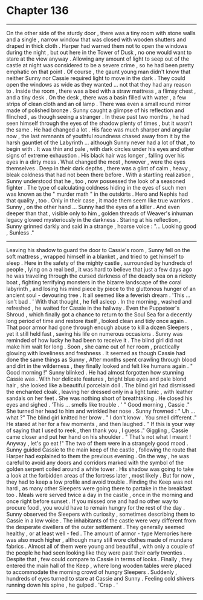 
# Chapter 136


---

On the other side of the sturdy door , there was a tiny room with stone walls and a single , narrow window that was closed with wooden shutters and draped in thick cloth . Harper had warned them not to open the windows during the night , but out here in the Tower of Dusk , no one would want to stare at the view anyway .
Allowing any amount of light to seep out of the castle at night was considered to be a severe crime , so he had been pretty emphatic on that point . Of course , the gaunt young man didn't know that neither Sunny nor Cassie required light to move in the dark . They could open the windows as wide as they wanted … not that they had any reason to .
Inside the room , there was a bed with a straw mattress , a flimsy chest , and a tiny desk . On the desk , there was a basin filled with water , a few strips of clean cloth and an oil lamp .
There was even a small round mirror made of polished bronze .
Sunny caught a glimpse of his reflection and flinched , as though seeing a stranger .
In these past two months , he had seen himself through the eyes of the shadow plenty of times , but it wasn't the same .
He had changed a lot .
His face was much sharper and angular now , the last remnants of youthful roundness chased away from it by the harsh gauntlet of the Labyrinth … although Sunny never had a lot of that , to begin with . It was thin and pale , with dark circles under his eyes and other signs of extreme exhaustion . His black hair was longer , falling over his eyes in a dirty mess .
What changed the most , however , were the eyes themselves . Deep in their dark depths , there was a glint of calm , heavy , bleak coldness that had not been there before .
With a startling realization , Sunny understood that he , too , now possessed the look of a seasoned fighter . The type of calculating coldness hiding in the eyes of such men was known as the " murder math " in the outskirts .
Hero and Nephis had that quality , too . Only in their case , it made them seem like true warriors .
Sunny , on the other hand … Sunny had the eyes of a killer .
And even deeper than that , visible only to him , golden threads of Weaver's inhuman legacy glowed mysteriously in the darkness .
Staring at his reflection , Sunny grinned darkly and said in a strange , hoarse voice :
"... Looking good , Sunless ."
***
Leaving his shadow to guard the door to Cassie's room , Sunny fell on the soft mattress , wrapped himself in a blanket , and tried to get himself to sleep .
Here in the safety of the mighty castle , surrounded by hundreds of people , lying on a real bed , it was hard to believe that just a few days ago he was traveling through the cursed darkness of the deadly sea on a rickety boat , fighting terrifying monsters in the bizarre landscape of the coral labyrinth , and losing his mind piece by piece to the gluttonous hunger of an ancient soul - devouring tree .
It all seemed like a feverish dream .
'This … isn't bad . '
With that thought , he fell asleep .
In the morning , washed and refreshed , he waited for Cassie in the hallway . Even the Puppeteer's Shroud , which finally got a chance to return to the Soul Sea for a decently long period of time and restore itself , looked clean and tidy once again .
That poor armor had gone through enough abuse to kill a dozen Sleepers , yet it still held fast , saving his life on numerous occasions . Sunny was reminded of how lucky he had been to receive it .
The blind girl did not make him wait for long . Soon , she came out of her room , practically glowing with loveliness and freshness . It seemed as though Cassie had done the same things as Sunny ,
After months spent crawling through blood and dirt in the wilderness , they finally looked and felt like humans again .
" Good morning !"
Sunny blinked .
He had almost forgotten how stunning Cassie was . With her delicate features , bright blue eyes and pale blond hair , she looked like a beautiful porcelain doll . The blind girl had dismissed the enchanted cloak , leaving her dressed only in a light tunic , with leather sandals on her feet . She was nothing short of breathtaking .
He closed his eyes and sighed .
'This … smells like trouble . '
" Good morning , Cassie ."
She turned her head to him and wrinkled her nose . Sunny frowned :
" Uh … what ?"
The blind girl knitted her brow .
" I don't know . You smell different ."
He stared at her for a few moments , and then laughed .
" If this is your way of saying that I used to reek , then thank you , I guess ."
Giggling , Cassie came closer and put her hand on his shoulder .
" That's not what I meant ! Anyway , let's go eat !"
The two of them were in a strangely good mood .
Sunny guided Cassie to the main keep of the castle , following the route that Harper had explained to them the previous evening . On the way , he was careful to avoid any doors and corridors marked with the symbol of the golden serpent coiled around a white tower .
His shadow was going to take a look at the forbidden areas of the fortress later , most likely . But for now , they had to keep a low profile and avoid trouble .
Finding the Keep was not hard , as many other Sleepers were going there to partake in the breakfast too . Meals were served twice a day in the castle , once in the morning and once right before sunset . If you missed one and had no other way to procure food , you would have to remain hungry for the rest of the day .
Sunny observed the Sleepers with curiosity , sometimes describing them to Cassie in a low voice . The inhabitants of the castle were very different from the desperate dwellers of the outer settlement . They generally seemed healthy , or at least well - fed . The amount of armor - type Memories here was also much higher , although many still wore clothes made of mundane fabrics .
Almost all of them were young and beautiful , with only a couple of the people he had seen looking like they were past their early twenties . Despite that , few could compare to Cassie in terms of looks .
Finally , they entered the main hall of the Keep , where long wooden tables were placed to accommodate the morning crowd of hungry Sleepers .
Suddenly , hundreds of eyes turned to stare at Cassie and Sunny .
Feeling cold shivers running down his spine , he gulped .
'Crap . '

---

